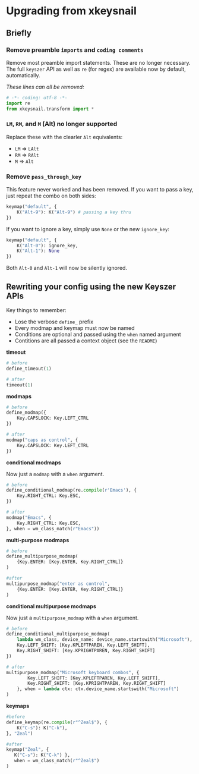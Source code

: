 # Upgrading from xkeysnail

## Briefly

### Remove preamble `imports` and `coding comments`

Remove most preamble import statements. These are no longer necessary.  The full `keyszer` API as well as `re` (for regex) are available now by default, automatically.

_These lines can all be removed:_

```py
# -*- coding: utf-8 -*-
import re
from xkeysnail.transform import *
```

### `LM`, `RM`, and `M` (Alt) no longer supported

Replace these with the clearler `Alt` equivalents:

- `LM` => `LAlt`
- `RM` => `RAlt`
- `M` => `Alt`


### Remove `pass_through_key`

This feature never worked and has been removed.  If you want to pass a key, just repeat the combo on both sides:

```py
keymap("default", {
	K("Alt-9"): K("Alt-9") # passing a key thru
})
```

If you want to ignore a key, simply use `None` or the new `ignore_key`:

```py
keymap("default", {
	K("Alt-0"): ignore_key,
	K("Alt-1"): None
})
```

Both `Alt-0` and `Alt-1` will now be silently ignored.


## Rewriting your config using the new Keyszer APIs

Key things to remember:

- Lose the verbose `define_` prefix
- Every modmap and keymap must now be named
- Conditions are optional and passed using the `when` named argument
- Contitions are all passed a context object (see the `README`)

**timeout**

```py
# before
define_timeout(1)

# after
timeout(1)
```

**modmaps**

```py
# before
define_modmap({
    Key.CAPSLOCK: Key.LEFT_CTRL
})

# after
modmap("caps as control", {
    Key.CAPSLOCK: Key.LEFT_CTRL
})
```

**conditional modmaps**

Now just a `modmap` with a `when` argument.

```py
# before
define_conditional_modmap(re.compile(r'Emacs'), {
    Key.RIGHT_CTRL: Key.ESC,
})

# after
modmap("Emacs", {
    Key.RIGHT_CTRL: Key.ESC,
}, when = wm_class_match(r"Emacs"))
```

**multi-purpose modmaps**

```py
# before
define_multipurpose_modmap(
    {Key.ENTER: [Key.ENTER, Key.RIGHT_CTRL]}
)

#after
multipurpose_modmap("enter as control",
    {Key.ENTER: [Key.ENTER, Key.RIGHT_CTRL]}
)
```

**conditional multipurpose modmaps**

Now just a `multipurpose_modmap` with a `when` argument.

```py
# before
define_conditional_multipurpose_modmap(
	lambda wm_class, device_name: device_name.startswith("Microsoft"), {
   	Key.LEFT_SHIFT: [Key.KPLEFTPAREN, Key.LEFT_SHIFT],
   	Key.RIGHT_SHIFT: [Key.KPRIGHTPAREN, Key.RIGHT_SHIFT]
})

# after
multipurpose_modmap("Microsoft keyboard combos", {
		Key.LEFT_SHIFT: [Key.KPLEFTPAREN, Key.LEFT_SHIFT],
		Key.RIGHT_SHIFT: [Key.KPRIGHTPAREN, Key.RIGHT_SHIFT]
	}, when = lambda ctx: ctx.device_name.startswith("Microsoft")
)
```

**keymaps**

```py
#before
define_keymap(re.compile(r"^Zeal$"), {
    K("C-s"): K("C-k"),
}, "Zeal")

#after
keymap("Zeal", {
   K("C-s"): K("C-k") },
   when = wm_class_match(r"^Zeal$")
)
```
